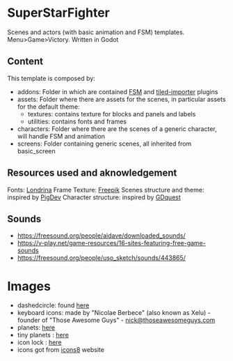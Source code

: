 # SuperStarFighter
Scenes and actors (with basic animation and FSM) templates. Menu>Game>Victory. Written in Godot

## Content
This template is composed by: 

- addons: Folder in which are contained [FSM](https://github.com/kubecz3k/FiniteStateMachine) and [tiled-importer](https://github.com/vnen/godot-tiled-importer) plugins 
- assets: Folder where there are assets for the scenes, in particular assets for the default theme:
  - textures: contains texture for blocks and panels and labels
  - utilities: contains fonts and frames
- characters: Folder where there are the scenes of a generic character, will handle FSM and animation
- screens: Folder containing generic scenes, all inherited from basic_screen

## Resources used and aknowledgement

Fonts: [Londrina](https://www.dafont.com/it/londrina.font?l[]=10&l[]=1)
Frame Texture: [Freepik](https://www.freepik.com/free-photos-vectors/frame)
Scenes structure and theme: inspired by [PigDev](https://pigdev.itch.io/)
Character structure: inspired by [GDquest](https://www.youtube.com/channelavalaible/UCxboW7x0jZqFdvMdCFKTMsQ)

## Sounds
- https://freesound.org/people/aidave/downloaded_sounds/
- https://v-play.net/game-resources/16-sites-featuring-free-game-sounds
- https://freesound.org/people/uso_sketch/sounds/443865/

# Images
- dashedcircle: found [here](https://www.flaticon.com/free-icon/dashed-circle_105113)
- keyboard icons: made by "Nicolae Berbece" (also known as Xelu) - founder of "Those Awesome Guys" - nick@thoseawesomeguys.com
- planets: [here](https://opengameart.org/content/big-space-gun-free-pixel-art-graphics-for-your-game-0)
- tiny planets : [here](https://opengameart.org/content/pixel-planets)
- icon lock : [here](https://icons8.com/icon/set/lock/all)
- icons got from [icons8](https://icons8.com) website